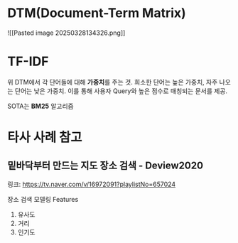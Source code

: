 # DTM(Document-Term Matrix)
![[Pasted image 20250328134326.png]]

# TF-IDF
위 DTM에서 각 단어들에 대해 **가중치**를 주는 것.
희소한 단어는 높은 가중치, 자주 나오는 단어는 낮은 가중치.
이를 통해 사용자 Query와 높은 점수로 매칭되는 문서를 제공.

SOTA는 **BM25** 알고리즘

# 타사 사례 참고
## 밑바닥부터 만드는 지도 장소 검색 - Deview2020
링크: https://tv.naver.com/v/16972091?playlistNo=657024

장소 검색 모델링 Features
1. 유사도
2. 거리
3. 인기도


